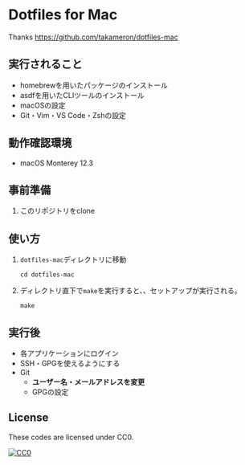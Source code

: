Dotfiles for Mac
====

Thanks https://github.com/takameron/dotfiles-mac

## 実行されること
* homebrewを用いたパッケージのインストール
* asdfを用いたCLIツールのインストール
* macOSの設定
* Git・Vim・VS Code・Zshの設定

## 動作確認環境
* macOS Monterey 12.3

## 事前準備
1. このリポジトリをclone

## 使い方
1. `dotfiles-mac`ディレクトリに移動
    ```
    cd dotfiles-mac
    ```

2. ディレクトリ直下で`make`を実行すると、、セットアップが実行される。
    ```
    make
    ```

## 実行後
* 各アプリケーションにログイン
* SSH・GPGを使えるようにする
* Git
    - **ユーザー名・メールアドレスを変更**
    - GPGの設定

## License
These codes are licensed under CC0.

[![CC0](https://i.creativecommons.org/p/zero/1.0/88x31.png "CC0")](https://creativecommons.org/publicdomain/zero/1.0/deed.ja)